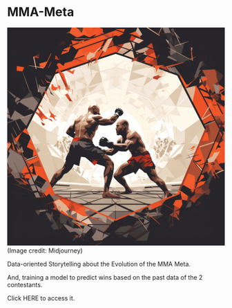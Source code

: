 # MMA-Meta
![mma](./readme_icon.png)
(Image credit: Midjourney)

Data-oriented Storytelling about the Evolution of the MMA Meta. 

And, training a model to predict wins based on the past data of the 2 contestants.

Click HERE to access it.
